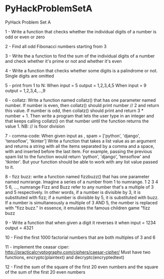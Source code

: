# PyHackProblemSetA
PyHack Problem Set A

1 - Write a function that checks whether the individual digits of a number is odd or even or zero

2 - Find all odd Fibonacci numbers starting from 3

3 - Write the a function to find the sum of the individual digits of a number and check whether 
it's prime or not and whether it's even

4 - Write a function that checks whether some digits is a palindrome or not. Single digits are omitted

5 - print from 1 to N:
When input = 5
output = 1,2,3,4,5
When input = 9
output = 1,2,3,4,...,9

6 - collatz:
Write a function named collatz() that has one parameter named number. If number is even, then 
collatz() should print number // 2 and return this value. If number is odd, then collatz() should print 
and return 3 * number + 1.
Then write a program that lets the user type in an integer and that keeps calling collatz() on that 
number until the function returns the value 1. NB: // is floor division

7 - comma-code:
When given input as , spam = ['python', 'django', 'tensoflow', 'tkinter']
Write a function that takes a list value as an argument and returns 
a string with all the items separated by a comma and a space, with 
and inserted before the last item. For example, passing the previous 
spam list to the function would return 'python', 'django', 'tensoflow' and 'tkinter'.
But your function should be able to work with any list value passed to it.

8 - fizz buzz:
write a function named fizzbuzz() that has one parameter named numrange.
Imagine a series of a number from 1 to numrange.
1 2 3 4 5 6, ..., numrange
Fizz and Buzz refer to any number that's a multiple of 3 and 5 respectively. In other words, if a number is divisible
by 3, it is substituted with fizz; if a number is divisible by 5, it is substituted with buzz. If a number is simultaneously
a multiple of 3 AND 5, the number is replaced with "fizz buzz." In essence, it emulates the famous children game
"fizz buzz

9 - Write a function that when given a digit it reverses it
when input = 1234
output = 4321

10 - Find the first 1000 factorial numbers that are both multiples of 3 and 6

11 - implement the ceasar ciper: http://practicalcryptography.com/ciphers/caesar-cipher/
Must have two functions, encryptc(plaintext) and decryptc(encryptedtext)

12 - Find the sum of the square of the first 20 even numbers and the square of the sum of the first 20 even numbers
